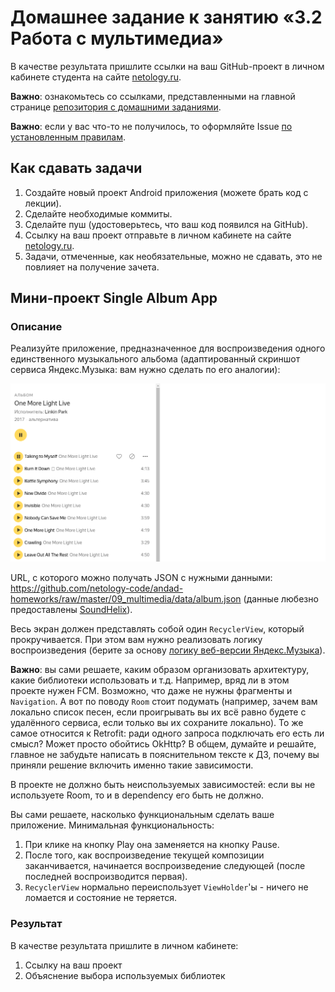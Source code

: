 # Домашнее задание к занятию «3.2 Работа с мультимедиа»

В качестве результата пришлите ссылки на ваш GitHub-проект в личном кабинете студента на сайте [netology.ru](https://netology.ru).

**Важно**: ознакомьтесь со ссылками, представленными на главной странице [репозитория с домашними заданиями](../README.md).

**Важно**: если у вас что-то не получилось, то оформляйте Issue [по установленным правилам](../report-requirements.md).

## Как сдавать задачи

1. Создайте новый проект Android приложения (можете брать код с лекции).
1. Сделайте необходимые коммиты.
1. Сделайте пуш (удостоверьтесь, что ваш код появился на GitHub).
1. Ссылку на ваш проект отправьте в личном кабинете на сайте [netology.ru](https://netology.ru).
1. Задачи, отмеченные, как необязательные, можно не сдавать, это не повлияет на получение зачета.

## Мини-проект Single Album App

### Описание

Реализуйте приложение, предназначенное для воспроизведения одного единственного музыкального альбома (адаптированный скриншот сервиса Яндекс.Музыка: вам нужно сделать по его аналогии):

![](pic/yandex-music.png)

URL, с которого можно получать JSON с нужными данными: https://github.com/netology-code/andad-homeworks/raw/master/09_multimedia/data/album.json (данные любезно предоставлены [SoundHelix](https://www.soundhelix.com)).

Весь экран должен представлять собой один `RecyclerView`, который прокручивается. При этом вам нужно реализовать логику воспроизведения (берите за основу [логику веб-версии Яндекс.Музыка](https://music.yandex.ru/artist/36800/albums)).

**Важно**: вы сами решаете, каким образом организовать архитектуру, какие библиотеки использовать и т.д. Например, вряд ли в этом проекте нужен FCM. Возможно, что даже не нужны фрагменты и `Navigation`. А вот по поводу `Room` стоит подумать (например, зачем вам локально список песен, если проигрывать вы их всё равно будете с удалённого сервиса, если только вы их сохраните локально). То же самое относится к Retrofit: ради одного запроса подключать его есть ли смысл? Может просто обойтись OkHttp? В общем, думайте и решайте, главное не забудьте написать в пояснительном тексте к ДЗ, почему вы приняли решение включить именно такие зависимости.

В проекте не должно быть неиспользуемых зависимостей: если вы не используете Room, то и в dependency его быть не должно.

Вы сами решаете, насколько функциональным сделать ваше приложение. Минимальная функциональность:
1. При клике на кнопку Play она заменяется на кнопку Pause.
1. После того, как воспроизведение текущей композиции заканчивается, начинается воспроизведение следующей (после последней воспроизводится первая).
1. `RecyclerView` нормально переиспользует `ViewHolder`'ы - ничего не ломается и состояние не теряется.

### Результат

В качестве результата пришлите в личном кабинете:
1. Ссылку на ваш проект
1. Объяснение выбора используемых библиотек

